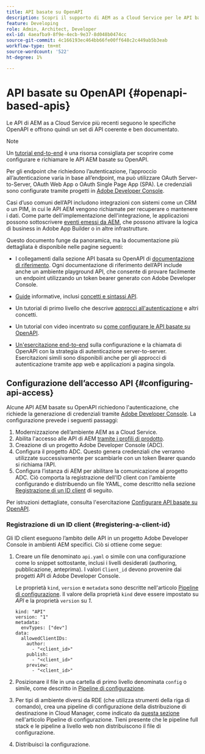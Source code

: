 ```yaml
---
title: API basate su OpenAPI
description: Scopri il supporto di AEM as a Cloud Service per le API basate su OpenAPI
feature: Developing
role: Admin, Architect, Developer
exl-id: 4aeafba9-8f9e-4ecb-9e37-8d048b0474cc
source-git-commit: 4c166193ec464bb66fe00ff648c2c449ab5b3eab
workflow-type: tm+mt
source-wordcount: '522'
ht-degree: 1%

---
```


# API basate su OpenAPI {#openapi-based-apis}

Le API di AEM as a Cloud Service più recenti seguono le specifiche OpenAPI e offrono quindi un set di API coerente e ben documentato.

>[!NOTE]
>
> Un [tutorial end-to-end](https://experienceleague.adobe.com/it/docs/experience-manager-learn/cloud-service/aem-apis/invoke-openapi-based-aem-apis) è una risorsa consigliata per scoprire come configurare e richiamare le API AEM basate su OpenAPI.

Per gli endpoint che richiedono l’autenticazione, l’approccio all’autenticazione varia in base all’endpoint, ma può utilizzare OAuth Server-to-Server, OAuth Web App o OAuth Single Page App (SPA). Le credenziali sono configurate tramite progetti in [Adobe Developer Console](https://developer.adobe.com/developer-console/).

Casi d’uso comuni dell’API includono integrazioni con sistemi come un CRM o un PIM, in cui le API AEM vengono richiamate per recuperare o mantenere i dati. Come parte dell&#39;implementazione dell&#39;integrazione, le applicazioni possono sottoscrivere [eventi emessi da AEM](https://experienceleague.adobe.com/it/docs/experience-manager-learn/cloud-service/aem-eventing/overview), che possono attivare la logica di business in Adobe App Builder o in altre infrastrutture.

Questo documento funge da panoramica, ma la documentazione più dettagliata è disponibile nelle pagine seguenti:

* I collegamenti dalla sezione API basata su OpenAPI di [documentazione di riferimento](https://developer.adobe.com/experience-cloud/experience-manager-apis/). Ogni documentazione di riferimento dell’API include anche un ambiente playground API, che consente di provare facilmente un endpoint utilizzando un token bearer generato con Adobe Developer Console.

* [Guide](https://developer.adobe.com/experience-cloud/experience-manager-apis/guides/) informative, inclusi [concetti e sintassi API](https://developer.adobe.com/experience-cloud/experience-manager-apis/guides/how-to/).

* Un tutorial di primo livello che descrive [approcci all&#39;autenticazione](https://experienceleague.adobe.com/it/docs/experience-manager-learn/cloud-service/aem-apis/openapis/overview#authentication-support) e altri concetti.

* Un tutorial con video incentrato su [come configurare le API basate su OpenAPI](https://experienceleague.adobe.com/it/docs/experience-manager-learn/cloud-service/aem-apis/openapis/setup).

* [Un&#39;esercitazione end-to-end](https://experienceleague.adobe.com/it/docs/experience-manager-learn/cloud-service/aem-apis/invoke-openapi-based-aem-apis) sulla configurazione e la chiamata di OpenAPI con la strategia di autenticazione server-to-server. Esercitazioni simili sono disponibili anche per gli approcci di autenticazione tramite app web e applicazioni a pagina singola.

## Configurazione dell’accesso API {#configuring-api-access}

Alcune API AEM basate su OpenAPI richiedono l&#39;autenticazione, che richiede la generazione di credenziali tramite [Adobe Developer Console](https://developer.adobe.com/developer-console/). La configurazione prevede i seguenti passaggi:

1. Modernizzazione dell’ambiente AEM as a Cloud Service.
1. Abilita l&#39;accesso alle API di AEM [tramite i profili di prodotto](/help/onboarding/aem-cs-team-product-profiles.md#aem-product-profiles).
1. Creazione di un progetto Adobe Developer Console (ADC).
1. Configura il progetto ADC. Questo genera credenziali che verranno utilizzate successivamente per scambiarle con un token Bearer quando si richiama l’API.
1. Configura l’istanza di AEM per abilitare la comunicazione al progetto ADC. Ciò comporta la registrazione dell&#39;ID client con l&#39;ambiente configurando e distribuendo un file YAML, come descritto nella sezione [Registrazione di un ID client](#registering-a-client-id) di seguito.

Per istruzioni dettagliate, consulta l&#39;esercitazione [Configurare API basate su OpenAPI](https://experienceleague.adobe.com/it/docs/experience-manager-learn/cloud-service/aem-apis/openapis/setup).

### Registrazione di un ID client {#registering-a-client-id}

Gli ID client eseguono l’ambito delle API in un progetto Adobe Developer Console in ambienti AEM specifici. Ciò si ottiene come segue:

1. Creare un file denominato `api.yaml` o simile con una configurazione come lo snippet sottostante, inclusi i livelli desiderati (authoring, pubblicazione, anteprima). I valori `Client_id` devono provenire dai progetti API di Adobe Developer Console.

   Le proprietà `kind`, `version` e `metadata` sono descritte nell&#39;articolo [Pipeline di configurazione](/help/operations/config-pipeline.md#common-syntax). Il valore della proprietà `kind` deve essere impostato su *API* e la proprietà `version` su *1*.

   ```
   kind: "API"
   version: "1"
   metadata:
     envTypes: ["dev"]
   data:
     allowedClientIDs:
       author:
         - "<client_id>"
       publish:
         - "<client_id>"
       preview:
         - "<client_id>"
   ```

1. Posizionare il file in una cartella di primo livello denominata `config` o simile, come descritto in [Pipeline di configurazione](/help/operations/config-pipeline.md#folder-structure).
1. Per tipi di ambiente diversi da RDE (che utilizza strumenti della riga di comando), crea una pipeline di configurazione della distribuzione di destinazione in Cloud Manager, come indicato da [questa sezione](/help/operations/config-pipeline.md#creating-and-managing) nell&#39;articolo Pipeline di configurazione. Tieni presente che le pipeline full stack e le pipeline a livello web non distribuiscono il file di configurazione.
1. Distribuisci la configurazione.
